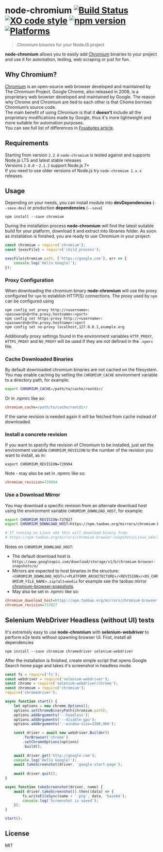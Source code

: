 # node-chromium [![Build Status](https://travis-ci.org/dtolstyi/node-chromium.svg?branch=master)](https://travis-ci.org/dtolstyi/node-chromium) [![XO code style](https://img.shields.io/badge/code_style-XO-blue.svg)](https://github.com/sindresorhus/xo) [![npm version](https://badge.fury.io/js/chromium.svg)](https://badge.fury.io/js/chromium) [![Platforms](https://img.shields.io/badge/platforms-Win/Linux/Mac-lightgrey.svg)](https://github.com/dtolstyi/node-chromium)
> Chromium binaries for your NodeJS project

**node-chromium** allows you to easily add [Chromium](https://www.chromium.org/) binaries to your project and use it for automation, testing, web scraping or just for fun.

## Why Chromium?
[Chromium](https://www.chromium.org/) is an open-source web browser developed and maintained by The Chromium Project. Google Chrome, also released in 2008, is a proprietary web browser developed and maintained by Google. The reason why Chrome and Chromium are tied to each other is that Chome borrows Chromium’s source code.  
The main benefit of using Chromium is that it **doesn't** include all the proprietary modifications made by Google, thus it's more lightweight and more suitable for automation purposes.  
You can see full list of differences in [Fossbytes article](https://fossbytes.com/difference-google-chrome-vs-chromium-browser/).

## Requirements

Starting from version `2.2.0` `node-chromium` is tested against and supports Node.js LTS and latest stable releases  
Versions `2.0.0` - `2.1.2` support Node.js 7+  
If you need to use older versions of Node.js try `node-chromium 1.x.x` releases.

## Usage
Depending on your needs, you can install module into **devDependencies** (`--save-dev`) or production **dependencies** (`--save`)

```
npm install --save chromium
```

During the installation process **node-chromium** will find the latest suitable build for your platform, download it and extract into libraries folder. As soon as installation is finished, you are ready to use Chromium in your project:

```js
const chromium = require('chromium');
const {execFile} = require('child_process');

execFile(chromium.path, ['https://google.com'], err => {
	console.log('Hello Google!');
});
```

### Proxy Configuration
When downloading the chromium binary **node-chromium** will use the proxy configured for `npm` to establish HTTP(S) connections. The proxy used by `npm` can be configured using 
```
npm config set proxy http://<username>:<password>@<the.proxy.hostname>:<port>
npm config set https-proxy http://<username>:<password>@<the.proxy.hostname>:<port
npm config set no-proxy localhost,127.0.0.1,example.org
```

Additionally proxy settings found in the environment variables `HTTP_PROXY`, `HTTPS_PROXY` and `NO_PROXY` will be used if they are not defined in the `.npmrc` file.

### Cache Downloaded Binaries
By default downloaded chromium binaries are not cached on the filesystem. You may enable caching by setting the `CHROMIUM_CACHE` environment variable to a directory path, for example:

```bash
export CHROMIUM_CACHE=/path/to/cache/rootdir/
```

Or in .npmrc like so:

```ini
chromium_cache=/path/to/cache/rootdir/
```

If the same revision is needed again it will be fetched from cache instead of downloaded.

### Install a concrete revision
If you want to specify the revision of Chromium to be installed, just set the environment variable `CHROMIUM_REVISION` to the number of the revision you want to install, as in:
```shell script
export CHROMIUM_REVISION=729994
```

Note - may also be set in .npmrc like so:

```ini
chromium_revision=729994
```

### Use a Download Mirror
You may download a specific revision from an alternate download host using the environment variable `CHROMIUM_DOWNLOAD_HOST`, for example:

```bash
export CHROMIUM_REVISION=737027
export CHROMIUM_DOWNLOAD_HOST=https://npm.taobao.org/mirrors/chromium-browser-snapshots/

# If running on Linux x64 this will download binary from:
# https://npm.taobao.org/mirrors/chromium-browser-snapshots/Linux_x64/737027/chrome-linux.zip?alt=media
```

Notes on `CHROMIUM_DOWNLOAD_HOST`:

* The default download host is `https://www.googleapis.com/download/storage/v1/b/chromium-browser-snapshots/o/`
* Mirrors are expected to host binaries in the structure: `<CHROMIUM_DOWNLOAD_HOST>/<PLATFORM_ARCHITECTURE>/<REVISION>/<OS_CHROMIUM_FILE_NAME>.zip?alt=media` for example see the taobao mirror [chromium-browser-snapshots](https://npm.taobao.org/mirrors/chromium-browser-snapshots/).
* May also be set in .npmrc like so:

```ini
chromium_download_host=https://npm.taobao.org/mirrors/chromium-browser-snapshots/
chromium_revision=737027
```

## Selenium WebDriver Headless (without UI) tests
It's extremely easy to use **node-chromium** with **selenium-webdriver** to perform e2e tests without spawning browser UI.
First, install all dependencies

```
npm install --save chromium chromedriver selenium-webdriver
```

After the installation is finished, create simple script that opens Google Search home page and takes it's screenshot in headless mode.

```js
const fs = require('fs');
const webdriver = require('selenium-webdriver');
const chrome = require('selenium-webdriver/chrome');
const chromium = require('chromium');
require('chromedriver');

async function start() {
    let options = new chrome.Options();
    options.setChromeBinaryPath(chromium.path);
    options.addArguments('--headless');
    options.addArguments('--disable-gpu');
    options.addArguments('--window-size=1280,960');

    const driver = await new webdriver.Builder()
        .forBrowser('chrome')
        .setChromeOptions(options)
        .build();
		
    await driver.get('http://google.com');
    console.log('Hello Google!');
    await takeScreenshot(driver, 'google-start-page');
    
    await driver.quit();
}

async function takeScreenshot(driver, name) {
	await driver.takeScreenshot().then((data) => {
        fs.writeFileSync(name + '.png', data, 'base64');
        console.log('Screenshot is saved');
    });
}

start();
```
## 

## License
MIT
